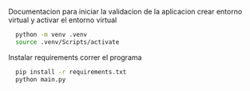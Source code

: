 Documentacion para iniciar la validacion de la aplicacion
crear entorno virtual y activar el entorno virtual 
```bash
  python -m venv .venv
  source .venv/Scripts/activate
```
Instalar requirements correr el programa
```bash
  pip install -r requirements.txt
  python main.py
```
